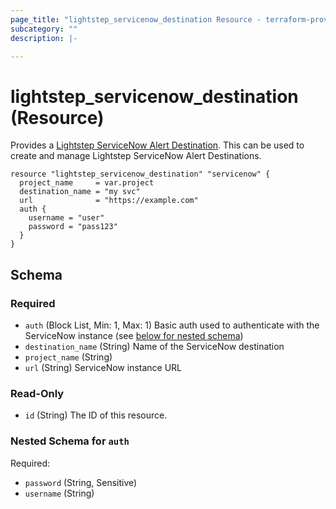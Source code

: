 ```yaml
---
page_title: "lightstep_servicenow_destination Resource - terraform-provider-lightstep"
subcategory: ""
description: |-

---
```


# lightstep_servicenow_destination (Resource)

Provides a [Lightstep ServiceNow Alert Destination](https://api-docs.lightstep.com/reference/postdestinationid). This can be used to create and manage Lightstep ServiceNow Alert Destinations.

```hcl
resource "lightstep_servicenow_destination" "servicenow" {
  project_name     = var.project
  destination_name = "my svc"
  url              = "https://example.com"
  auth {
    username = "user"
    password = "pass123"
  }
}
```

<!-- schema generated by tfplugindocs -->
## Schema

### Required

- `auth` (Block List, Min: 1, Max: 1) Basic auth used to authenticate with the ServiceNow instance (see [below for nested schema](#nestedblock--auth))
- `destination_name` (String) Name of the ServiceNow destination
- `project_name` (String)
- `url` (String) ServiceNow instance URL

### Read-Only

- `id` (String) The ID of this resource.

<a id="nestedblock--auth"></a>
### Nested Schema for `auth`

Required:

- `password` (String, Sensitive)
- `username` (String)
